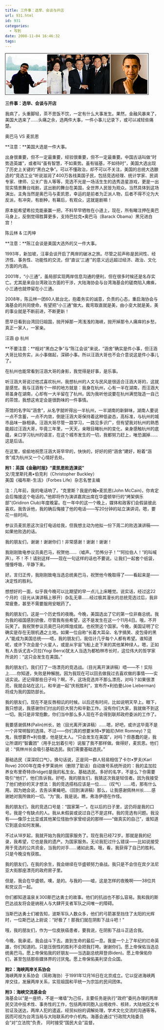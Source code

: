 ```yaml
---
title: 三件事：选举、会谈与开店
url: 931.html
id: 931
categories:
  - 写到
date: 2008-11-04 16:46:32
tags:
---
```


![](/images/attachments/month_0811/g2008114162517.jpg)  
  

**三件事：选举、会谈与开店**

  
我病了，头重脚轻，茶不思饭不饮，一定有什么大事发生。果然，金融风暴来了，美国大选来了……头痛之余，选两件大事，一件小事儿记录下，或可以减轻些痛楚。  
  
奥巴马 VS 麦凯恩  
  
**注意：**美国大选是一件大事。  
  
出身很重要，但不一定最重要，经验很重要，但不一定最重要。中国古话叫做“时势造英雄”，或者叫“虽有智慧，不如乘势。虽有镃基，不如待时”，美国大选出现了历史上关键的“黑白之争”。可以不懂政治，却不可以不关注，美国的总统大选酿造的“竞选工业”听说滋润了400万各线美国子民，包括竞选经理、统计学家、民调专家、律师、公关广告人等等，竞选不光是一场活生生的选秀造星游戏，更是一出现实情景舞台戏剧，这出剧的舞台在美国，全世界人民皆为观众。当然具体到这场演出，主角当然是奥巴马与麦凯恩，幸运的是前者为正派人物，后者不得不沦为大反派，有冲突，有剧种，有幕后，有观众，这就是剧嘛！  
  
原本挺希望希拉克能豪赢一把，不料早早牺牲在小道上，现在，所有睹注押在奥巴马身上，反倒觉得胜算更多，支持巴拉克•奥巴马（Barack Obama）黑兄进白宫！  
  
陈云林 & 江丙坤  
  
**注意：**陈江会谈是美国大选外的又一件大事。  
  
1993年，新加坡，汪辜会谈开启了两岸的破冰之旅。尽管之前声称是民间性、经济性、事务性、功能性的交流，但“直议‘三通’”的意义远远超过经济、政治、文化方面的内涵。  
  
2001年，“小三通”，虽局部实现两岸信息沟通的便利，但在很多时候还是名存实亡。尤其是来自台湾政治方面的干涉，大陆海协会与台湾海基会的磋商陷入瘫痪，小三通也就停留在小三通。  
  
2008年，陈云林一团60人抵台北，抱着务实的诚意，负责的心态，重启海协会与海基会的共同使命，有望把“小三通”做大。裁弯取直就是美，由小变大就是美，美的事业就是不断前进，不断更新！  
  
愿早日看到台湾回归祖国，抛开掉那一湾浅浅的海峡，抛开掉那令人痛痒的乡愁，真正一家人，一家亲。  
  
汪涵 @ 杭州  
  
**不要注意：**相对“黑白之争”与“陈江会谈”来说，“涵舍”确实是件小事，但汪涵大哥比较务实，从小事做起，深耕小事。所以汪涵大哥也不会介意说这是件小事儿了。  
  
在杭州也能常看到汪涵大哥的身影，我觉得是好事，是乐事。  
  
听汪涵大哥说过他忒喜欢杭州，我想杭州的人文与民风是很适合汪涵大哥的，这就是感觉。我与汪涵有个一样的地方就是：我身在杭州，心有一半在湖南，而汪涵大哥虽身在湖南，心却有一大半留在了杭州。因为我听他说要在杭州满觉陇造一自己的茶馆，我想这肯定会是很韵味的一件事情。  
  
茶馆的名字叫“涵舍”，从名字就听得出一半杭州，一半湖南的新鲜味，湖南人要说一点不含蓄，一点不内敛，倒是汪涵大哥保持着这种低姿态，高标准，与杭州的城市品味一脉相承。汪涵大哥尽管一路学习，一路见多识广，但有望我对杭州的熟悉能超过汪涵大哥，毕竟三年里，一天天，亲眼目睹杭州的变化，亲身感触杭州的底蕴，亲口学习杭州的语言，在这个城市发生的一切，我都努力赶上，唯恐漏掉……这是后话。  
  
在这里，偷偷地祝愿汪涵大哥早早的，快快的，好好的把“涵舍”建好，盼着“涵舍”成为杭州又一个心情好去处。  
  
  
**附1：英国《金融时报》“麦凯恩败选演说”**  
文/克里斯托弗•伯克利（Christopher Buckley）  
美国《福布斯-生活》（Forbes Life）杂志名誉主编  
  
注：几年前，我的电话响了。“克里斯？我是约翰•麦凯恩(John McCain)，你肯定会后悔接这个电话的。”他即将作为演讲嘉宾出席在华盛顿举行的“烤架俱乐部”(Gridiron Club)年度晚宴。在一年中的这一个晚上，媒体和政客们会假装彼此喜欢。我告诉他，我的确后悔接了他的电话——写20分钟的站立演讲词，嗯，要花一些时间。  
  
参议员麦凯恩这次没打电话给我，但我想主动为他拟一份下周二的败选演讲稿——如果他败选的话。  
  
我的朋友们，谢谢！谢谢你们！非常感谢！谢谢！谢谢！  
  
我刚刚致电参议员奥巴马，祝贺他……（嘘声。“恐怖分子！”“阿拉伯人！”的叫喊声）。不！不！请别这样——现在一句这样的话也不要说。让我们一起套个纸袋，慢慢呼吸，平静下来。  
  
好。言归正传，我刚刚致电当选总统奥巴马，祝贺他今晚取得了——看起来是——决定性的胜利。  
  
想想好的一面，似乎我今晚可以比期望的早一点儿上床睡觉。说实话，经过这22个月的（目光从演讲稿上移开）杂乱无章……经过极其漫长的总统竞选过后，我非常疲惫，甚至不需要服用安眠药了。  
  
我的朋友们，这是一个历史性的夜晚。今晚，美国选出了它的第一位非裔总统。我为我的祖国感到骄傲，尽管我有些希望，这不是发生在这一个11月4日。哦，不开玩笑了。我祝贺参议员奥巴马的辉煌成就。也祝贺这个国家。今晚，美国证明了它确实是存在无限机遇之土地。如果一位自称“长着大耳朵、名字搞笑、皮包骨的黑人”能成为美国总统——唔，我的朋友们，我估计几乎每个人都有希望。谁知道呢，或许下次会是个火星人，或是从宇宙飞船上走下来的其他某种绿人。嗯，正如有人告诉尤吉•贝拉(Yogi Berra)犹太人当选为都柏林市长时，这位伟大的哲学家所说的：“这只会发生在美国。”  
  
我的朋友们，我们打了一场漂亮的竞选战。（目光离开演讲稿）唔——不！实际上……你知道，失败是种解脱。因为我现在可以回去做我过去喜欢做的事情——实话实说。还记得那些日子吗？啊，不，这场竞选并不那么漂亮，对吗？如果很漂亮，我就会站在这儿，和辛迪一起“庆祝胜利”，宣布乔•利伯曼(Joe Lieberman)将成为我的国防部长。  
  
我的朋友们，现在不是反唇相讥的时候。以后还有时间，比如说明天早上。眼下，我只想说，我感谢你们付出的巨大努力和辛勤工作。没有你们大家，我就做不到这一切。我只是非常抱歉，你们当中那么多人现在不会得到联邦政府委派的工作了。  
  
我要感谢佩林(Palin)州长，她（目光离开演讲稿）……嗯，好吧，或许这毕竟不是一个非常明智的选择。不过——你们真的想要米特•罗姆尼(Mitt Romney)？见鬼，我想要乔•利伯曼，他是犹太人。“只会发生在美国”，对吗？但愚蠢的是，我让所谓的“智囊团”（用手比划着引号）说服了我不那样做。做得好，麦凯恩。他们说：“佩林州长会吸引基础选民。我们需要基础选民。”  
  
基础选民（深深叹口气）。换句话说，正是同一群人轻易相信了卡尔•罗夫(Karl Rove) 2000年在南卡罗莱纳州（删除了脏话）自动拨号系统所说的：我的孟加拉养女布里奇特(Bridget)是我的私生女。基础选民。多好的名字，不是么？你需要吸引“他们”，他们告诉我。好吧，我的朋友们，我猜这次我是轻信者。因为我接受了他们绝妙的天才想法：我的竞选搭档应该是一位……（叹气）……唔，那有什么用。因为她会说，去告诉果蝇吧。（回到演讲稿）那么，让我感谢佩林州长……感谢她对我所做的一切。“为”我，我是说。瞧，弗洛伊德在作怪。  
  
我的朋友们，我的竞选口号是：“国家第一”。在以后的日子里，这仍将是我的口号。我是个有缺点的人。我从未假装或说过自己不是这样。我的竞选有问题。我没有——像莎士比亚或其他某位怪胎作家曾经说的那样——“做真实的自己”，谁知道它到底会如何发展。  
  
不过从18岁起，我就开始为我的国家服务了。现在我已经72岁。那就是我的纪录，我希望，它也是我的遗产。为国家服务。无论我犯过什么错误——比如说接受用于竞选的公共资金，当我的对手……诸如此类。哦，看，我获得了自己的胜利。只是今晚没有获胜。  
  
我的朋友们，在我的余生，我会继续在华盛顿努力奋战。我只是不会住在宾夕法尼亚大街那座漂亮的政府房子里。  
  
但是，我会在华盛顿。噢，是的。与我的——嘘，这是怎样的夜晚啊——38位共和党议员一起。  
  
你们都知道温泉关300斯巴达勇士的故事。他们的抗战也不那么容易。我和我的斯巴达战友将会是纳税人与大肆开支者军队之间唯一的障碍。  
  
当斯巴达勇士们被告知，波斯军队人数众多，他们的弓箭甚至挡住了太阳的光辉时，一位斯巴达上尉说：“好极了！那我们就在阴影下战斗吧！”  
  
哦，我的朋友们，作为一位皮肤癌患者，要我说，在阴影下战斗正适合我。  
  
今晚，我承诺，我会战斗下去。直到生命的最后一息。我是一个上了年纪的烂命英雄，你们知道的。只是压倒性的胜利不会把我打垮。谢谢你们。愿上帝保佑当选总统奥巴马。愿上帝保佑我的好朋友——当选副总统拜登(Biden)。愿上帝保佑你们，甚至包括那些媒体界的讨厌鬼。愿上帝保佑美利坚合众国。  
  
**附2：海峡两岸关系协会**  
海峡两岸关系协会（简称海协）于1991年12月16日在北京成立。它以促进海峡两岸交往，发展两岸关系，实现祖国和平统一为宗旨的民间团体。  
  
**附3：海峡交流基金会**  
海基会以“是一座桥，不是一堵墙”为己任，主要任务是执行“政府”委托办理的两岸民交流中技术性、事务性的工作，包括两岸同胞入出境收件、核转，大陆地区文书验证及送达，两岸人犯的遣返，经贸纠纷的调解处理，学术文化交流的沟通等等。因而可视为台湾当局与大陆联系的中介机构。海基会通过“行政院大陆委员会”对“立法院”负责， 同时接受“国民大会”监督。